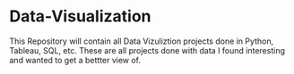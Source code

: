 # Data-Visualization
This Repository will contain all Data Vizuliztion projects done in Python, Tableau, SQL, etc. 
These are all projects done with data I found interesting and wanted to get a bettter view of.
